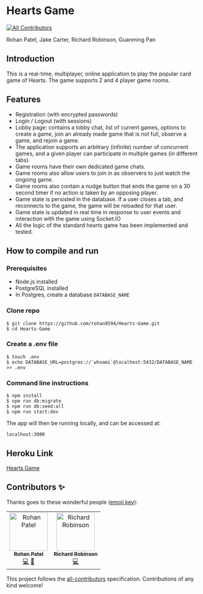 # Hearts Game
[![All Contributors](https://img.shields.io/badge/all_contributors-2-orange.svg?style=flat-square)](#contributors)

Rohan Patel, Jake Carter, Richard Robinson, Guanming Pan

## Introduction

This is a real-time, multiplayer, online application to play the popular card game of Hearts. The game supports 2 and 4 player game rooms.

## Features

- Registration (with encrypted passwords)
- Login / Logout (with sessions)
- Lobby page: contains a lobby chat, list of current games, options to create a game, join an already made game that is not full, observe a game, and rejoin a game.
- The application supports an arbitrary (infinite) number of concurrent games, and a given player can participate in multiple games (in different tabs).
- Game rooms have their own dedicated game chats.
- Game rooms also allow users to join in as observers to just watch the ongoing game.
- Game rooms also contain a nudge button that ends the game on a 30 second timer if no action is taken by an opposing player.
- Game state is persisted in the database. If a user closes a tab, and reconnects to the game, the game will be reloaded for that user.
- Game state is updated in real time in response to user events and interaction with the game using Socket.IO
- All the logic of the standard hearts game has been implemented and tested.

## How to compile and run

### Prerequisites

- Node.js installed
- PostgreSQL installed
- In Postgres, create a database `DATABASE_NAME`

### Clone repo

```
$ git clone https://github.com/rohan8594/Hearts-Game.git
$ cd Hearts-Game
```

### Create a .env file

```
$ touch .env
$ echo DATABASE_URL=postgres://`whoami`@localhost:5432/DATABASE_NAME >> .env
```

### Command line instructions

```
$ npm install
$ npm run db:migrate
$ npm run db:seed:all
$ npm run start:dev
```

The app will then be running locally, and can be accessed at:

`localhost:3000`

## Heroku Link

[Hearts Game](https://hearts-game.herokuapp.com/)

## Contributors ✨

Thanks goes to these wonderful people ([emoji key](https://allcontributors.org/docs/en/emoji-key)):

<!-- ALL-CONTRIBUTORS-LIST:START - Do not remove or modify this section -->
<!-- prettier-ignore -->
<table>
  <tr>
    <td align="center"><a href="http://rohanpatel.xyz"><img src="https://avatars1.githubusercontent.com/u/23509745?v=4" width="100px;" alt="Rohan Patel"/><br /><sub><b>Rohan Patel</b></sub></a><br /><a href="https://github.com/rohan8594/Hearts-Game/commits?author=rohan8594" title="Code">💻</a> <a href="#maintenance-rohan8594" title="Maintenance">🚧</a></td>
    <td align="center"><a href="https://github.com/Rrobins1"><img src="https://avatars0.githubusercontent.com/u/21211501?v=4" width="100px;" alt="Richard Robinson"/><br /><sub><b>Richard Robinson</b></sub></a><br /><a href="https://github.com/rohan8594/Hearts-Game/commits?author=Rrobins1" title="Code">💻</a></td>
  </tr>
</table>

<!-- ALL-CONTRIBUTORS-LIST:END -->

This project follows the [all-contributors](https://github.com/all-contributors/all-contributors) specification. Contributions of any kind welcome!